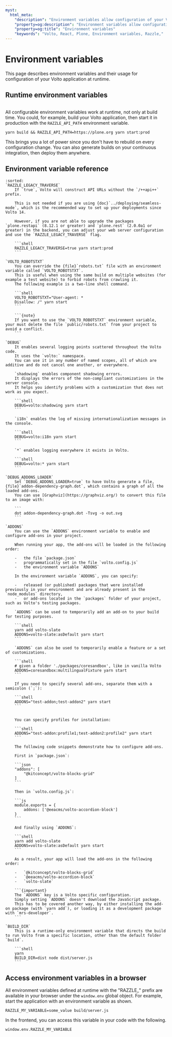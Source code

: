```yaml
---
myst:
  html_meta:
    "description": "Environment variables allow configuration of your Volto application at runtime."
    "property=og:description": "Environment variables allow configuration of your Volto application at runtime."
    "property=og:title": "Environment variables"
    "keywords": "Volto, React, Plone, Environment variables, Razzle,"
---
```


# Environment variables

This page describes environment variables and their usage for configuration of your Volto application at runtime.


## Runtime environment variables

```{versionadded} 13
```

All configurable environment variables work at runtime, not only at build time.
You could, for example, build your Volto application, then start it in production with the `RAZZLE_API_PATH` environment variable.

```shell
yarn build && RAZZLE_API_PATH=https://plone.org yarn start:prod
```

This brings you a lot of power since you don't have to rebuild on every configuration change.
You can also generate builds on your continuous integration, then deploy them anywhere.


## Environment variable reference

````{glossary}
:sorted:
`RAZZLE_LEGACY_TRAVERSE`
    If `true`, Volto will construct API URLs without the `/++api++` prefix.

    This is not needed if you are using {doc}`../deploying/seamless-mode`, which is the recommended way to set up your deployments since Volto 14.

    However, if you are not able to upgrade the packages `plone.restapi` (8.12.1 or greater) and `plone.rest` (2.0.0a1 or greater) in the backend, you can adjust your web server configuration and use the `RAZZLE_LEGACY_TRAVERSE` flag.

    ```shell
    RAZZLE_LEGACY_TRAVERSE=true yarn start:prod
    ```

`VOLTO_ROBOTSTXT`
    You can override the {file}`robots.txt` file with an environment variable called `VOLTO_ROBOTSTXT`.
    This is useful when using the same build on multiple websites (for example a test website) to forbid robots from crawling it.
    The following example is a two-line shell command.

    ```shell
    VOLTO_ROBOTSTXT="User-agent: *
    Disallow: /" yarn start
    ```

    ```{note}
    If you want to use the `VOLTO_ROBOTSTXT` environment variable, your must delete the file `public/robots.txt` from your project to avoid a conflict.
    ```

`DEBUG`
    It enables several logging points scattered throughout the Volto code.
    It uses the `volto:` namespace.
    You can use it in any number of named scopes, all of which are additive and do not cancel one another, or everywhere.

    `shadowing` enables component shadowing errors.
    It displays the errors of the non-compliant customizations in the server console.
    It helps you identify problems with a customization that does not work as you expect.

    ```shell
    DEBUG=volto:shadowing yarn start
    ```

    `i18n` enables the log of missing internationalization messages in the console.

    ```shell
    DEBUG=volto:i18n yarn start
    ```

    `*` enables logging everywhere it exists in Volto.

    ```shell
    DEBUG=volto:* yarn start
    ```

`DEBUG_ADDONS_LOADER`
    Set `DEBUG_ADDONS_LOADER=true` to have Volto generate a file, {file}`addon-dependency-graph.dot`, which contains a graph of all the loaded add-ons.
    You can use [Graphviz](https://graphviz.org/) to convert this file to an image with:

    ```
    dot addon-dependency-graph.dot -Tsvg -o out.svg
    ```

`ADDONS`
    You can use the `ADDONS` environment variable to enable and configure add-ons in your project.

    When running your app, the add-ons will be loaded in the following order:

    -   the file `package.json`
    -   programmatically set in the file `volto.config.js`
    -   the environment variable `ADDONS`

    In the environment variable `ADDONS`, you can specify:

    -   released (or published) packages that were installed previously in your environment and are already present in the `node_modules` directory,
    -   or add-ons located in the `packages` folder of your project, such as Volto's testing packages.

    `ADDONS` can be used to temporarily add an add-on to your build for testing purposes.

    ```shell
    yarn add volto-slate
    ADDONS=volto-slate:asDefault yarn start
    ```

    `ADDONS` can also be used to temporarily enable a feature or a set of customizations.

    ```shell
    # given a folder './packages/coresandbox', like in vanilla Volto
    ADDONS=coresandbox:multilingualFixture yarn start
    ```

    If you need to specify several add-ons, separate them with a semicolon (`;`):

    ```shell
    ADDONS="test-addon;test-addon2" yarn start
    ```

    
    You can specify profiles for installation:
    
    ```shell
    ADDONS="test-addon:profile1;test-addon2:profile2" yarn start
    ```

    The following code snippets demonstrate how to configure add-ons.

    First in `package.json`:
    
    ```json
    "addons": [
        "@kitconcept/volto-blocks-grid"
    ]
    ```

    Then in `volto.config.js`:

    ```js
    module.exports = {
        addons: ['@eeacms/volto-accordion-block']
    }
    ```

    And finally using `ADDONS`:

    ```shell
    yarn add volto-slate
    ADDONS=volto-slate:asDefault yarn start
    ```

    As a result, your app will load the add-ons in the following order:

    -   `@kitconcept/volto-blocks-grid`
    -   `@eeacms/volto-accordion-block`
    -   `volto-slate`

    ```{important}
    The `ADDONS` key is a Volto specific configuration.
    Simply setting `ADDONS` doesn't download the JavaScript package.
    This has to be covered another way, by either installing the add-on package (with `yarn add`), or loading it as a development package with `mrs-developer`.
    ```

`BUILD_DIR`
    This is a runtime-only environment variable that directs the build to run Volto from a specific location, other than the default folder `build`.

    ```shell
    yarn
    BUILD_DIR=dist node dist/server.js
    ```
````


## Access environment variables in a browser

All environment variables defined at runtime with the "RAZZLE_" prefix are available in your browser under the `window.env` global object.
For example, start the application with an environment variable as shown.

```shell
RAZZLE_MY_VARIABLE=some_value build/server.js
```

In the frontend, you can access this variable in your code with the following.

```shell
window.env.RAZZLE_MY_VARIABLE
```
